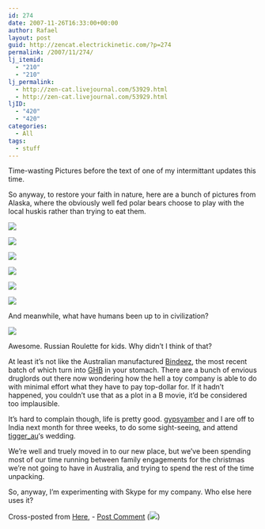 ```yaml
---
id: 274
date: 2007-11-26T16:33:00+00:00
author: Rafael
layout: post
guid: http://zencat.electrickinetic.com/?p=274
permalink: /2007/11/274/
lj_itemid:
  - "210"
  - "210"
lj_permalink:
  - http://zen-cat.livejournal.com/53929.html
  - http://zen-cat.livejournal.com/53929.html
ljID:
  - "420"
  - "420"
categories:
  - All
tags:
  - stuff
---
```

<p>Time-wasting Pictures before the text of one of my intermittant updates this time.</p>
<p><!--more I'm mixing things up. Consider yourself surprised.--> </p>
<p>So anyway, to restore your faith in nature, here are a bunch of pictures from Alaska, where the obviously well fed polar bears choose to play with the local huskis rather than trying to eat them.</p>
<p><img src="http://lh6.google.com.au/zen.cat.nine/R0pVM05EP9I/AAAAAAAABXs/oS2qDPYZ-70/s800/polar01.jpg"></p>
<p><a href="http://picasaweb.google.com.au/zen.cat.nine/LjPosts/photo#5137012008109228002"><img src="http://lh3.google.com.au/zen.cat.nine/R0pVNE5EP-I/AAAAAAAABX0/N6HwXA41qF8/s800/polar03.jpg" /></a></p>
<p><a href="http://picasaweb.google.com.au/zen.cat.nine/LjPosts/photo#5137011995224326082"><img src="http://lh4.google.com.au/zen.cat.nine/R0pVMU5EP8I/AAAAAAAABXk/P62EF8-0tIM/s800/polar02.jpg" /></a></p>
<p><a href="http://picasaweb.google.com.au/zen.cat.nine/LjPosts/photo#5137012012404195314"><img src="http://lh4.google.com.au/zen.cat.nine/R0pVNU5EP_I/AAAAAAAABX8/cZoCEkTYMCQ/s800/polar04.jpg" /></a></p>
<p><a href="http://picasaweb.google.com.au/zen.cat.nine/LjPosts/photo#5137012016699162626"><img src="http://lh5.google.com.au/zen.cat.nine/R0pVNk5EQAI/AAAAAAAABYE/PmckHu8BNtE/s800/polar05.jpg" /></a></p>
<p><a href="http://picasaweb.google.com.au/zen.cat.nine/LjPosts/photo#5137012016699162642"><img src="http://lh5.google.com.au/zen.cat.nine/R0pVNk5EQBI/AAAAAAAABYM/1I1CQf_OAQE/s800/polar06.jpg" /></a></p>
<p>And meanwhile, what have humans been up to in civilization?</p>
<p><img src="http://lh3.google.com.au/zen.cat.nine/R0pVOE5EQDI/AAAAAAAABYc/2GJOT93Amis/s800/Russian_Roulette_For_Kids.jpg"></p>
<p>Awesome. Russian Roulette for kids. Why didn&#8217;t I think of that? </p>
<p>At least it&#8217;s not like the Australian manufactured <a href="http://www.mooseworld.com.au/content/Bindeez2/Home.aspx">Bindeez</a>, the most recent batch of which turn into <a href="http://www.projectghb.org/what_is_ghb.htm">GHB</a> in your stomach. There are a bunch of envious druglords out there now wondering how the hell a toy company is able to do with minimal effort what they have to pay top-dollar for. If it hadn&#8217;t happened, you couldn&#8217;t use that as a plot in a B movie, it&#8217;d be considered too implausible. </p>
<p>It&#8217;s hard to complain though, life is pretty good. <a href="http://gypsyamber.livejournal.com/" class="lj-user">gypsyamber</a> and I are off to India next month for three weeks, to do some sight-seeing, and attend <a href="http://tigger_au.livejournal.com/" class="lj-user">tigger_au</a>&#8216;s wedding. </p>
<p>We&#8217;re well and truely moved in to our new place, but we&#8217;ve been spending most of our time running between family engagements for the christmas we&#8217;re not going to have in Australia, and trying to spend the rest of the time unpacking. </p>
<p>So, anyway, I&#8217;m experimenting with Skype for my company. Who else here uses it?</p>
Cross-posted from <a href="http://zencat.electrickinetic.com">Here</a>, - <a href="http://zencat.electrickinetic.com/?p=162#comments"> Post Comment</a>  (<img src="http://zencat.electrickinetic.com/wp-lj-comments.php?post_id=162" border="0">)